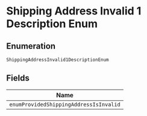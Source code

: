 
# Shipping Address Invalid 1 Description Enum

## Enumeration

`ShippingAddressInvalid1DescriptionEnum`

## Fields

| Name |
|  --- |
| `enumProvidedShippingAddressIsInvalid` |

